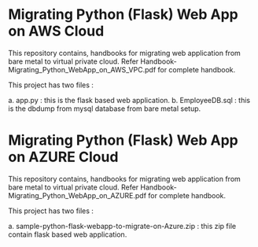 # Migrating Python (Flask) Web App on AWS Cloud
This repository contains, handbooks for migrating web application from bare metal to virtual private cloud.
Refer Handbook-Migrating_Python_WebApp_on_AWS_VPC.pdf for complete handbook.

This project has two files :

a. app.py : this is the flask based web application.
b. EmployeeDB.sql : this is the dbdump from mysql database from bare metal setup. 

# Migrating Python (Flask) Web App on AZURE Cloud
This repository contains, handbooks for migrating web application from bare metal to virtual private cloud.
Refer Handbook-Migrating_Python_WebApp_on_AZURE.pdf for complete handbook.

This project has two files :

a. sample-python-flask-webapp-to-migrate-on-Azure.zip : this zip file contain flask based web application.
 
